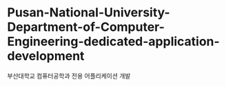 # Pusan-National-University-Department-of-Computer-Engineering-dedicated-application-development
부산대학교 컴퓨터공학과 전용 어플리케이션 개발

